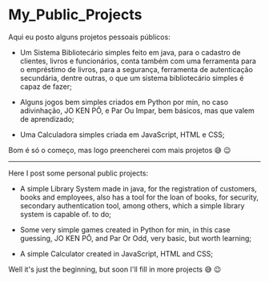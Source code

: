# My_Public_Projects
 Aqui eu posto alguns projetos pessoais públicos:
 
* Um Sistema Bibliotecário simples feito em java, para o cadastro de clientes, livros e funcionários, conta também com uma ferramenta para o empréstimo de livros, para a segurança, ferramenta de autenticação secundária, dentre outras, o que um sistema bibliotecário simples é capaz de fazer;

* Alguns jogos bem simples criados em Python por min, no caso adivinhação, JO KEN PÔ, e Par Ou Impar, bem básicos, mas que valem de aprendizado;

* Uma Calculadora simples criada em JavaScript, HTML e CSS;

Bom é só o começo, mas logo preencherei com mais projetos 😅 😉

***

Here I post some personal public projects:

* A simple Library System made in java, for the registration of customers, books and employees, also has a tool for the loan of books, for security, secondary authentication tool, among others, which a simple library system is capable of. to do;

* Some very simple games created in Python for min, in this case guessing, JO KEN PÔ, and Par Or Odd, very basic, but worth learning;

* A simple Calculator created in JavaScript, HTML and CSS;

Well it's just the beginning, but soon I'll fill in more projects 😅 😉
